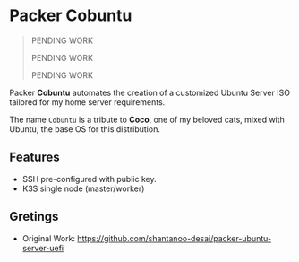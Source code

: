 # Packer **Cobuntu**

> PENDING WORK
> 
> PENDING WORK
> 
> PENDING WORK

Packer **Cobuntu** automates the creation of a customized Ubuntu Server ISO tailored for my home server requirements.

The name `Cobuntu` is a tribute to **Coco**, one of my beloved cats, mixed with Ubuntu, the base OS for this distribution.

## Features

- SSH pre-configured with public key.
- K3S single node (master/worker)

## Gretings

- Original Work: https://github.com/shantanoo-desai/packer-ubuntu-server-uefi
